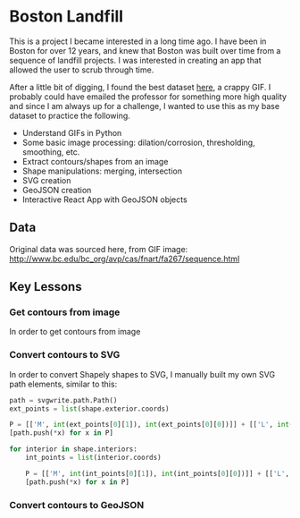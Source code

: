 # Boston Landfill
This is a project I became interested in a long time ago.  I have been in Boston for over 12 years, and knew that Boston was built over time from a sequence of landfill projects.  I was interested in creating an app that allowed the user to scrub through time.  

After a little bit of digging, I found the best dataset [here][1], a crappy GIF.  I probably could have emailed the professor for something more high quality and since I am always up for a challenge, I wanted to use this as my base dataset to practice the following.

* Understand GIFs in Python
* Some basic image processing: dilation/corrosion, thresholding, smoothing, etc.
* Extract contours/shapes from an image
* Shape manipulations: merging, intersection
* SVG creation
* GeoJSON creation
* Interactive React App with GeoJSON objects


[1]: http://www.bc.edu/bc_org/avp/cas/fnart/fa267/sequence.html


## Data
Original data was sourced here, from GIF image: http://www.bc.edu/bc_org/avp/cas/fnart/fa267/sequence.html



## Key Lessons

### Get contours from image

In order to get contours from image

### Convert contours to SVG

In order to convert Shapely shapes to SVG, I manually built my own SVG path elements, similar to this:

```python
path = svgwrite.path.Path()
ext_points = list(shape.exterior.coords)

P = [['M', int(ext_points[0][1]), int(ext_points[0][0])]] + [['L', int(x[1]), int(x[0])] for x in ext_points[1:]] + [['Z']]
[path.push(*x) for x in P]

for interior in shape.interiors:
    int_points = list(interior.coords)

    P = [['M', int(int_points[0][1]), int(int_points[0][0])]] + [['L', int(x[1]), int(x[0])] for x in int_points[1:]] + [['Z']]
    [path.push(*x) for x in P]
```


### Convert contours to GeoJSON

